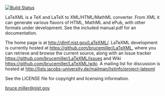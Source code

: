 [![Build Status](https://secure.travis-ci.org/KWARC/LaTeXML.png?branch=master)](http://travis-ci.org/KWARC/LaTeXML)

LaTeXML is a TeX and LaTeX to XML/HTML/MathML converter.
From XML it can generate various flavors of HTML,
MathML and ePub, with other formats under development.
See the included manual.pdf for an documentation.

The home page is at http://dlmf.nist.gov/LaTeXML/.
LaTeXML development is currently hosted at
https://github.com/brucemiller/LaTeXML,
where you can retrieve and browse the current source,
along with an Issue tracker
https://github.com/brucemiller/LaTeXML/issues
and Wiki https://github.com/brucemiller/LaTeXML/wiki.
A mailing list for discussion is hosted at
http://lists.jacobs-university.de/mailman/listinfo/project-latexml

See the LICENSE file for copyright and licensing information.

bruce.miller@nist.gov

